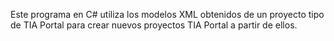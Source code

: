 Este programa en C# utiliza los modelos XML obtenidos de un proyecto tipo de TIA Portal para crear nuevos proyectos TIA Portal a partir de ellos.
